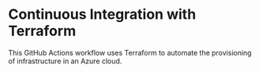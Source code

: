 # Continuous Integration with Terraform

This GitHub Actions workflow uses Terraform to automate the provisioning of infrastructure in an Azure cloud.
